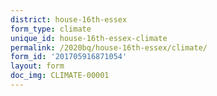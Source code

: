 ```yaml
---
district: house-16th-essex
form_type: climate
unique_id: house-16th-essex-climate
permalink: /2020bq/house-16th-essex/climate/
form_id: '201705916871054'
layout: form
doc_img: CLIMATE-00001
---
```

